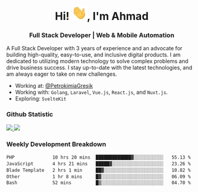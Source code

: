 <h1 align="center">Hi! <img src="https://raw.githubusercontent.com/ABSphreak/ABSphreak/master/gifs/Hi.gif" width="40px" />, I'm Ahmad</h1>


<h3 align="center">Full Stack Developer | Web & Mobile Automation </h3>

A Full Stack Developer with 3 years of experience and an advocate for building high-quality, easy-to-use, and inclusive digital products. I am dedicated to utilizing modern technology to solve complex problems and drive business success. I stay up-to-date with the latest technologies, and am always eager to take on new challenges.


- Working at: [@PetrokimiaGresik](https://petrokimia-gresik.com)
- Working with: `Golang`, `Laravel`, `Vue.js`, `React.js`, and `Nuxt.js`.
- Exploring: `SvelteKit`

  
### Github Statistic
<p align="left">
<a href="https://github.com/ahmadlaiq97">
  <img height="180em" src="https://github-readme-stats-eight-theta.vercel.app/api?username=ahmadlaiq&show_icons=true&theme=algolia&include_all_commits=true&count_private=true"/>
  <img height="180em" src="https://github-readme-stats-eight-theta.vercel.app/api/top-langs/?username=ahmadlaiq&layout=compact&langs_count=8&theme=algolia"/>
</a>
</p>


### Weekly Development Breakdown
<!--START_SECTION:waka-->

```txt
PHP              10 hrs 20 mins  █████████████▓░░░░░░░░░░░   55.13 %
JavaScript       4 hrs 21 mins   █████▓░░░░░░░░░░░░░░░░░░░   23.26 %
Blade Template   2 hrs 1 min     ██▓░░░░░░░░░░░░░░░░░░░░░░   10.82 %
Other            1 hr 8 mins     █▓░░░░░░░░░░░░░░░░░░░░░░░   06.09 %
Bash             52 mins         █▒░░░░░░░░░░░░░░░░░░░░░░░   04.70 %
```

<!--END_SECTION:waka-->
